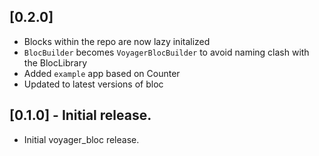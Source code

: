 ## [0.2.0]

* Blocks within the repo are now lazy initalized
* `BlocBuilder` becomes `VoyagerBlocBuilder` to avoid naming clash with the BlocLibrary
* Added `example` app based on Counter
* Updated to latest versions of bloc

## [0.1.0] - Initial release.

* Initial voyager_bloc release.
